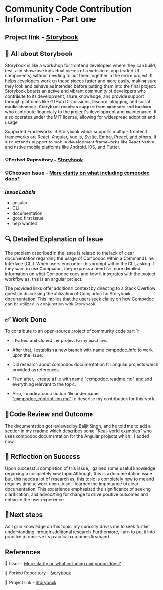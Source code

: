 # Community Code Contribution Information - Part one

## Project link - [Storybook](https://github.com/storybookjs/storybook)

## 📘 All about Storybook

Storybook is like a workshop for frontend developers where they can build, test, and showcase individual pieces of a website or app (called UI components) without needing to put them together in the entire project. It helps developers work on these pieces faster and more easily, making sure they look and behave as intended before putting them into the final project. Storybook boasts an active and vibrant community of developers who contribute to its development, share knowledge, and provide support through platforms like GitHub Discussions, Discord, blogging, and social media channels. Storybook receives support from sponsors and backers who contribute financially to the project's development and maintenance. It also operates under the MIT license, allowing for widespread adoption and usage.

Supported Frameworks of Storybook which supports multiple frontend frameworks are React, Angular, Vue.js, Svelte, Ember, Preact, and others. It also extends support to mobile development frameworks like React Native and native mobile platforms like Android, iOS, and Flutter.

### 💡Forked Repository - [Storybook](https://github.com/BasranS/storybook/tree/compodoc_info)

### 💡Choosen Issue - [More clarity on what including compodoc does?](https://github.com/storybookjs/storybook/issues/24944)

### _Issue Labels_

- angular
- CLI
- documentation
- good first issue
- help wanted

## 🔍 Detailed Explanation of Issue

The problem described in the issue is related to the lack of clear documentation regarding the usage of Compodoc within a Command Line Interface (CLI). When users encounter this prompt within the CLI, asking if they want to use Compodoc, they express a need for more detailed information on what Compodoc does and how it integrates with the project workflow as, this is an angular project.

The provided links offer additional context by directing to a Stack Overflow question discussing the utilization of Compodoc for Storybook documentation. This implies that the users seek clarity on how Compodoc can be utilized in conjunction with Storybook.

## ✅ Work Done

To contribute to an open-source project of community code part 1:

- I Forked and cloned the project to my machine.

- After that, I establish a new branch with name compodoc_info to work upon the issue.

- Did research about compodoc documentation for angular projects which provided as references.

- Then after, I create a file with name ["compodoc_readme.md"](https://github.com/BasranS/storybook/blob/compodoc_info/Compodoc_readme.md) and add everything relevant to the topic.

* Also, I made a contribution file under name ["compodoc_contribtuion.md"](https://github.com/BasranS/storybook/blob/compodoc_info/Compodoc_contribution.md) to describe my contribution for this work..

## 🌟Code Review and Outcome

The documentation got reviewed by Baljit Singh, and he told me to add a section in my readme which describes some "Real-world examples" who uses compodoc documentation for the Angular projects which , I added now.

## 🌟 Reflection on Success

Upon successful completion of this issue, I gained some useful knowledge regarding a completely new topic Although, this is a documentation issue but, this needs a lot of research as, this topic is completely new to me and requires time to work upon. Also, I learned the importance of clear documentation. This experience emphasized the significance of seeking clarification, and advocating for change to drive positive outcomes and enhance the user experience.

## 🌟Next steps

As I gain knowledge on this topic, my curiosity drives me to seek further understanding through additional research. Furthermore, I aim to put it into practice to observe its practical outcomes firsthand.

## References

🔗 Issue - [More clarity on what including compodoc does?](https://github.com/storybookjs/storybook/issues/24944)

🔗 Forked Repository - [Storybook](https://github.com/BasranS/storybook/tree/compodoc_info)

🔗 Project link - [Storybook](https://github.com/storybookjs/storybook)
